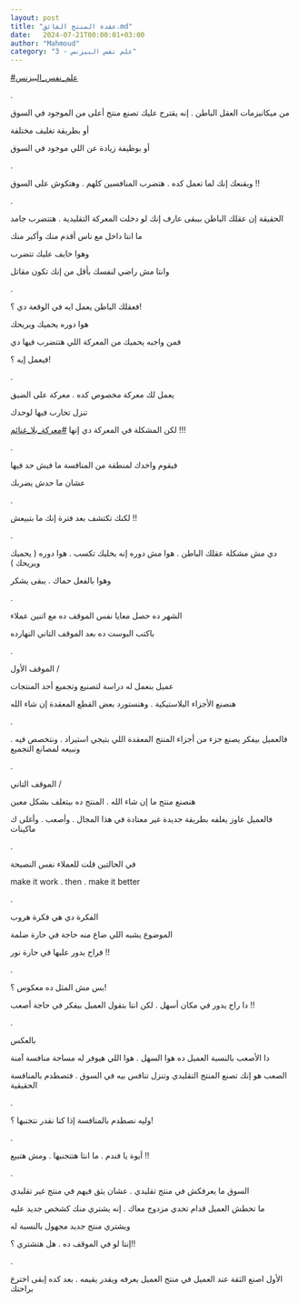 ```yaml
---
layout: post
title: "عقدة المنتج الفائق.md"
date:   2024-07-21T00:00:01+03:00
author: "Mahmoud"
category: "3 - علم نفس البيزنس"
---
```

[<u>\#علم_نفس_البيزنس</u>](https://www.facebook.com/hashtag/%D8%B9%D9%84%D9%85_%D9%86%D9%81%D8%B3_%D8%A7%D9%84%D8%A8%D9%8A%D8%B2%D9%86%D8%B3?__eep__=6&__cft__%5b0%5d=AZXJ_6Q-o6w6fSXtpK8JARDEX2LcJgDJU6y127eNIjF5MZQZomXaya7wn69sJnnehoKEXq0VqJ-3rDsXSkChwn89rTWkKO1lr3DMKabCrhGTBy2YMT6SiiDIfToDLkFWgnfXV5OmITx5uhkmA_GRmcFPIB4NO3KUiMQs-ayNzgRil5ec_UfApZgsAQ1ULbW-jK0&__tn__=*NK-R)

.

من ميكانيزمات العقل الباطن . إنه يقترح عليك تصنع منتج
أعلى من الموجود في السوق

أو بطريقة تغليف مختلفة

أو بوظيفة زيادة عن اللي موجود في السوق

.

ويقنعك إنك لما تعمل كده . هتضرب المنافسين كلهم . وهتكوش
على السوق !!

.

الحقيقة إن عقلك الباطن بيبقى عارف إنك لو دخلت المعركة
التقليدية . هتتضرب جامد

ما انتا داخل مع ناس أقدم منك وأكبر منك

وهوا خايف عليك تتضرب

وانتا مش راضي لنفسك بأقل من إنك تكون مقاتل

.

فعقلك الباطن يعمل ايه في الوقعة دي ؟!

هوا دوره يحميك ويريحك

فمن واجبه يحميك من المعركة اللي هتتضرب فيها دي

فيعمل إيه ؟!

.

يعمل لك معركة مخصوص كده . معركة على الضيق

تنزل تحارب فيها لوحدك

لكن المشكلة في المعركة دي إنها
[<u>\#معركة_بلا_غنائم</u>](https://www.facebook.com/hashtag/%D9%85%D8%B9%D8%B1%D9%83%D8%A9_%D8%A8%D9%84%D8%A7_%D8%BA%D9%86%D8%A7%D8%A6%D9%85?__eep__=6&__cft__%5b0%5d=AZXJ_6Q-o6w6fSXtpK8JARDEX2LcJgDJU6y127eNIjF5MZQZomXaya7wn69sJnnehoKEXq0VqJ-3rDsXSkChwn89rTWkKO1lr3DMKabCrhGTBy2YMT6SiiDIfToDLkFWgnfXV5OmITx5uhkmA_GRmcFPIB4NO3KUiMQs-ayNzgRil5ec_UfApZgsAQ1ULbW-jK0&__tn__=*NK-R)
!!!

.

فيقوم واخدك لمنطقة من المنافسة ما فيش حد فيها

عشان ما حدش يضربك

.

لكنك تكتشف بعد فترة إنك ما بتبيعش !!

.

دي مش مشكلة عقلك الباطن . هوا مش دوره إنه يخليك تكسب .
هوا دوره ( يحميك ويريحك )

وهوا بالفعل حماك . يبقى يشكر

.

الشهر ده حصل معايا نفس الموقف ده مع اتنين عملاء

باكتب البوست ده بعد الموقف التاني النهارده

.

الموقف الأول /

عميل بنعمل له دراسة لتصنيع وتجميع أحد المنتجات

هنصنع الأجزاء البلاستيكية . وهنستورد بعض القطع المعقدة
إن شاء الله

.

فالعميل بيفكر يصنع جزء من أجزاء المنتج المعقدة اللي
بتيجي استيراد . ونتخصص فيه . ونبيعه لمصانع التجميع

.

الموقف التاني /

هنصنع منتج ما إن شاء الله . المنتج ده بيتغلف بشكل
معين

فالعميل عاوز يغلفه بطريقة جديدة غير معتادة في هذا المجال
. وأصعب . وأغلى ك ماكينات

.

في الحالتين قلت للعملاء نفس النصيحة

make it work . then . make it better

.

الفكرة دي هي فكرة هروب

الموضوع يشبه اللي ضاع منه حاجة في حارة ضلمة

فراح يدور عليها في حارة نور !!

.

بس مش المثل ده معكوس ؟!

دا راح يدور في مكان أسهل . لكن انتا بتقول العميل بيفكر
في حاجة أصعب !!

.

بالعكس

دا الأصعب بالنسبة العميل ده هوا السهل . هوا اللي هيوفر
له مساحة منافسة آمنة

الصعب هو إنك تصنع المنتج التقليدي وتنزل تنافس بيه في
السوق . فتصطدم بالمنافسة الحقيقية

.

وليه نصطدم بالمنافسة إذا كنا نقدر نتجنبها ؟!

.

أيوة يا فندم . ما انتا هتتجنبها . ومش هتبيع !!

.

السوق ما يعرفكش في منتج تقليدي . عشان يثق فيهم في منتج
غير تقليدي

ما تحطش العميل قدام تحدي مزدوج معاك . إنه يشتري منك كشخص
جديد عليه

ويشتري منتج جديد مجهول بالنسبة له

إنتا لو في الموقف ده . هل هتشتري ؟!!

.

الأول اصنع الثقة عند العميل في منتج العميل يعرفه ويقدر
يقيمه . بعد كده إبقى اخترع براحتك
